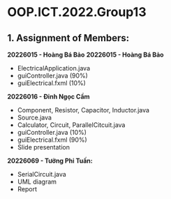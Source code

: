 # OOP.ICT.2022.Group13

## 1.  Assignment of Members:

**20226015 - Hoàng Bá Bảo**
**20226015 - Hoàng Bá Bảo**
-	ElectricalApplication.java
-	guiController.java (90%)
-	guiElectrical.fxml (10%)

**20226016 - Đinh Ngọc Cầm**
-	Component, Resistor, Capacitor, Inductor.java
-	Source.java
-	Calculator, Circuit, ParallelCitcuit.java
-	guiController.java (10%)
-   guiElectrical.fxml (90%)
-	Slide presentation

**20226069 - Tưởng Phi Tuấn:**
-	SerialCircuit.java
-	UML diagram
-	Report
